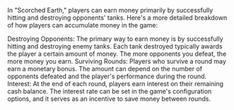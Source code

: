 In "Scorched Earth," players can earn money primarily by successfully hitting and destroying opponents' tanks. Here's a more detailed breakdown of how players can accumulate money in the game:


Destroying Opponents:
The primary way to earn money is by successfully hitting and destroying enemy tanks. Each tank destroyed typically awards the player a certain amount of money. The more opponents you defeat, the more money you earn.
Surviving Rounds:
Players who survive a round may earn a monetary bonus. The amount can depend on the number of opponents defeated and the player's performance during the round.
Interest:
At the end of each round, players earn interest on their remaining cash balance. The interest rate can be set in the game's configuration options, and it serves as an incentive to save money between rounds.
